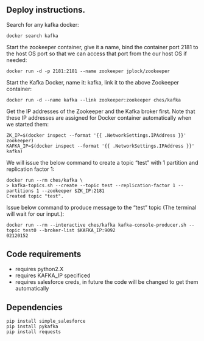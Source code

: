 
## Deploy instructions.

Search for any kafka docker:
```
docker search kafka 
```

Start the zookeeper container, give it a name, bind the container port 2181 to the host OS port so that we can access that port from the our host OS if needed:
```
docker run -d -p 2181:2181 --name zookeeper jplock/zookeeper
```

Start the Kafka Docker, name it: kafka, link it to the above Zookeeper container:
```
docker run -d --name kafka --link zookeeper:zookeeper ches/kafka
```

Get the IP addresses of the Zookeeper and the Kafka broker first. Note that these IP addresses are assigned for Docker container automatically when we started them:

```
ZK_IP=$(docker inspect --format '{{ .NetworkSettings.IPAddress }}' zookeeper)
KAFKA_IP=$(docker inspect --format '{{ .NetworkSettings.IPAddress }}' kafka)
```

We will issue the below command to create a topic “test” with 1 partition and replication factor 1:

```
docker run --rm ches/kafka \
> kafka-topics.sh --create --topic test --replication-factor 1 --partitions 1 --zookeeper $ZK_IP:2181
Created topic "test".
```

Issue below command to produce message to the “test” topic (The terminal will wait for our input.):
```
docker run --rm --interactive ches/kafka kafka-console-producer.sh --topic test0 --broker-list $KAFKA_IP:9092
02120152
```

## Code requirements

- requires python2.X
- requires KAFKA_IP specificed
- requires salesforce creds, in future the code will be changed to get them automatically 

## Dependencies 

 ```
 pip install simple_salesforce
 pip install pykafka
 pip install requests
 ```
